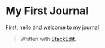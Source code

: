 
# My First Journal

First, hello and welcome to my journal
> Written with [StackEdit](https://stackedit.io/).
<!--stackedit_data:
eyJoaXN0b3J5IjpbNzIzNzcwNDgzXX0=
-->
